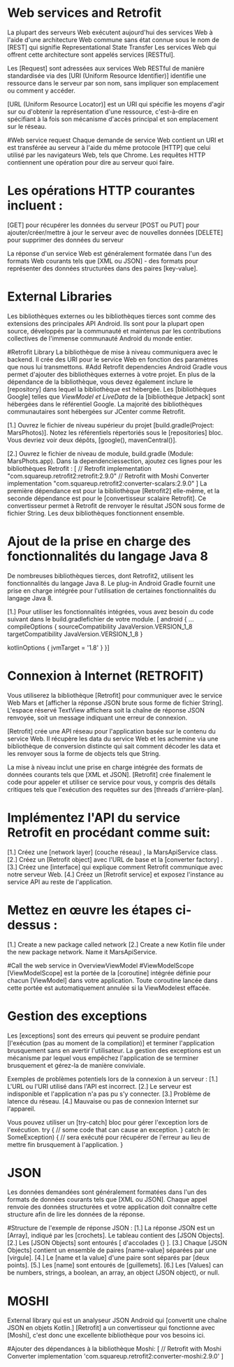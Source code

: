 #  Web services and Retrofit
La plupart des serveurs Web exécutent aujourd'hui des services Web à l'aide d'une architecture Web commune sans état connue sous le nom de
[REST] qui signifie Representational State Transfer
Les services Web qui offrent cette architecture sont appelés services [RESTful].

Les [Request] sont adressées aux services Web RESTful de manière standardisée via des [URI (Uniform Resource Identifier)]
identifie une ressource dans le serveur par son nom, sans impliquer son emplacement ou comment y accéder.

[URL (Uniform Resource Locator)] est un URI qui spécifie les moyens d'agir sur ou d'obtenir la représentation d'une ressource,
c'est-à-dire en spécifiant à la fois son mécanisme d'accès principal et son emplacement sur le réseau.

#Web service request
Chaque demande de service Web contient un URI et est transférée au serveur à l'aide du même protocole 
[HTTP] que celui utilisé par les navigateurs Web, tels que Chrome. Les requêtes HTTP contiennent une opération pour dire au serveur quoi faire.

# Les opérations HTTP courantes incluent :
[GET] pour récupérer les données du serveur
[POST ou PUT]  pour ajouter/créer/mettre à jour le serveur avec de nouvelles données
[DELETE] pour supprimer des données du serveur

La réponse d'un service Web est généralement formatée dans l'un des formats Web courants 
tels que [XML ou JSON] - des formats pour représenter des données structurées dans des paires [key-value].

# External Libraries
Les bibliothèques externes ou les bibliothèques tierces sont comme des extensions des principales API Android. 
Ils sont pour la plupart open source, développés par la communauté et maintenus par les contributions collectives de l'immense communauté Android du monde entier.

#Retrofit Library
La bibliothèque de mise à niveau communiquera avec le backend. Il crée des URI pour le service Web en 
fonction des paramètres que nous lui transmettons. 
  #Add Retrofit dependencies
Android Gradle vous permet d'ajouter des bibliothèques externes à votre projet.
En plus de la dépendance de la bibliothèque, vous devez également inclure le [repository] dans lequel la bibliothèque est hébergée.
Les [bibliothèques Google] telles que _ViewModel et LiveData_ de la [bibliothèque Jetpack] sont hébergées
dans le référentiel Google. La majorité des bibliothèques communautaires sont hébergées sur JCenter comme Retrofit.

[1.] Ouvrez le fichier de niveau supérieur du projet [build.gradle(Project: MarsPhotos)]. 
Notez les référentiels répertoriés sous le [repositories] bloc. Vous devriez voir deux dépôts, [google(), mavenCentral()].

[2.] Ouvrez le fichier de niveau de module, build.gradle (Module: MarsPhots.app).
Dans la dependenciessection, ajoutez ces lignes pour les bibliothèques Retrofit :
[
// Retrofit
implementation "com.squareup.retrofit2:retrofit:2.9.0"
// Retrofit with Moshi Converter
implementation "com.squareup.retrofit2:converter-scalars:2.9.0" 
]
La première dépendance est pour la bibliothèque [Retrofit2] elle-même, et la seconde dépendance est 
pour le [convertisseur scalaire Retrofit]. Ce convertisseur permet à Retrofit de renvoyer le résultat 
JSON sous forme de fichier String. Les deux bibliothèques fonctionnent ensemble.

# Ajout de la prise en charge des fonctionnalités du langage Java 8
De nombreuses bibliothèques tierces, dont Retrofit2, utilisent les fonctionnalités du langage Java 8. 
Le plug-in Android Gradle fournit une prise en charge intégrée pour l'utilisation de certaines fonctionnalités du langage Java 8.

[1.] Pour utiliser les fonctionnalités intégrées, vous avez besoin du code suivant dans le build.gradlefichier de votre module.
[
android {
...
compileOptions {
sourceCompatibility JavaVersion.VERSION_1_8
targetCompatibility JavaVersion.VERSION_1_8
}

kotlinOptions {
jvmTarget = '1.8'
}
}]


# Connexion à Internet (RETROFIT)
Vous utiliserez la bibliothèque [Retrofit] pour communiquer avec le service Web Mars et [afficher la réponse JSON brute 
sous forme de fichier String]. L'espace réservé TextView affichera soit la chaîne de réponse JSON renvoyée, soit un message indiquant une erreur de connexion.

[Retrofit] crée une API réseau pour l'application basée sur le contenu du service Web. 
Il récupère les data du service Web et les achemine via une bibliothèque de conversion distincte qui 
sait comment décoder les data et les renvoyer sous la forme de objects tels que String.

La mise à niveau inclut une prise en charge intégrée des formats de données courants tels que [XML et JSON].
[Retrofit] crée finalement le code pour appeler et utiliser ce service pour vous, y compris des détails critiques 
tels que l'exécution des requêtes sur des [threads d'arrière-plan].

 # Implémentez l'API du service Retrofit en procédant comme suit:
[1.] Créez une [network layer] (couche réseau) , la MarsApiService class.
[2.] Créez un [Retrofit object] avec l'URL de base et la [converter factory] .
[3.] Créez une [interface] qui explique comment Retrofit communique avec notre serveur Web.
[4.] Créez un [Retrofit service] et exposez l'instance au service API au reste de l'application.
 
 # Mettez en œuvre les étapes ci-dessus :
[1.] Create a new package called network
[2.] Create a new Kotlin file under the new package network. Name it MarsApiService.


#Call the web service in OverviewViewModel
#ViewModelScope
[ViewModelScope] est la portée de la [coroutine] intégrée définie pour chacun [ViewModel] dans votre application. 
Toute coroutine lancée dans cette portée est automatiquement annulée si la ViewModelest effacée.


# Gestion des exceptions
Les [exceptions] sont des erreurs qui peuvent se produire pendant [l'exécution (pas au moment de la compilation)]
et terminer l'application brusquement sans en avertir l'utilisateur.
La gestion des exceptions est un mécanisme par lequel vous empêchez l'application de se terminer brusquement et gérez-la de manière conviviale.

Exemples de problèmes potentiels lors de la connexion à un serveur :
[1.] L'URL ou l'URI utilisé dans l'API est incorrect.
[2.] Le serveur est indisponible et l'application n'a pas pu s'y connecter.
[3.] Problème de latence du réseau.
[4.] Mauvaise ou pas de connexion Internet sur l'appareil.

Vous pouvez utiliser un [try-catch] bloc pour gérer l'exception lors de l'exécution.
try {
// some code that can cause an exception.
}
catch (e: SomeException) {
// sera exécuté pour récupérer de l'erreur au lieu de mettre fin brusquement à l'application.
}


# JSON
Les données demandées sont généralement formatées dans l'un des formats de données courants 
tels que [XML ou JSON]. Chaque appel renvoie des données structurées et votre application doit connaître
cette structure afin de lire les données de la réponse.

 #Structure de l'exemple de réponse JSON :
[1.] La réponse JSON est un [Array], indiqué par les [crochets]. Le tableau contient des [JSON Objects].
[2.] Les [JSON Objects]  sont entourés [ d'accolades {} ].
[3.] Chaque [JSON Objects] contient un ensemble de paires [name-value] séparées par une [virgule].
[4.] Le [name et la value] d'une paire sont séparés par [deux points].
[5.] Les [name] sont entourés de [guillemets].
[6.] Les [Values] can be numbers, strings, a boolean, an array, an object (JSON object), or null.


# MOSHI 
External library qui est un analyseur JSON Android qui [convertit une chaîne JSON en objets Kotlin.] 
[Retrofit] a un convertisseur qui fonctionne avec [Moshi], c'est donc une excellente bibliothèque pour vos besoins ici.

 #Ajouter des dépendances à la bibliothèque Moshi:
[
// Retrofit with Moshi Converter
implementation 'com.squareup.retrofit2:converter-moshi:2.9.0'
]
